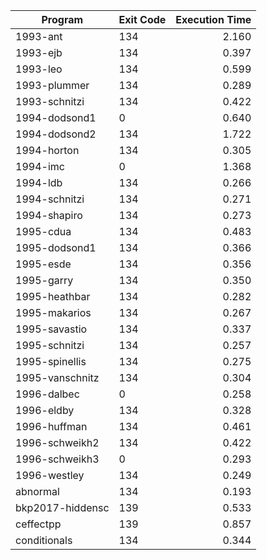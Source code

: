 | Program | Exit Code | Execution Time |
| ------- |:--------- | --------------:|
| 1993-ant | 134 | 2.160 |
| 1993-ejb | 134 | 0.397 |
| 1993-leo | 134 | 0.599 |
| 1993-plummer | 134 | 0.289 |
| 1993-schnitzi | 134 | 0.422 |
| 1994-dodsond1 | 0 | 0.640 |
| 1994-dodsond2 | 134 | 1.722 |
| 1994-horton | 134 | 0.305 |
| 1994-imc | 0 | 1.368 |
| 1994-ldb | 134 | 0.266 |
| 1994-schnitzi | 134 | 0.271 |
| 1994-shapiro | 134 | 0.273 |
| 1995-cdua | 134 | 0.483 |
| 1995-dodsond1 | 134 | 0.366 |
| 1995-esde | 134 | 0.356 |
| 1995-garry | 134 | 0.350 |
| 1995-heathbar | 134 | 0.282 |
| 1995-makarios | 134 | 0.267 |
| 1995-savastio | 134 | 0.337 |
| 1995-schnitzi | 134 | 0.257 |
| 1995-spinellis | 134 | 0.275 |
| 1995-vanschnitz | 134 | 0.304 |
| 1996-dalbec | 0 | 0.258 |
| 1996-eldby | 134 | 0.328 |
| 1996-huffman | 134 | 0.461 |
| 1996-schweikh2 | 134 | 0.422 |
| 1996-schweikh3 | 0 | 0.293 |
| 1996-westley | 134 | 0.249 |
| abnormal | 134 | 0.193 |
| bkp2017-hiddensc | 139 | 0.533 |
| ceffectpp | 139 | 0.857 |
| conditionals | 134 | 0.344 |
